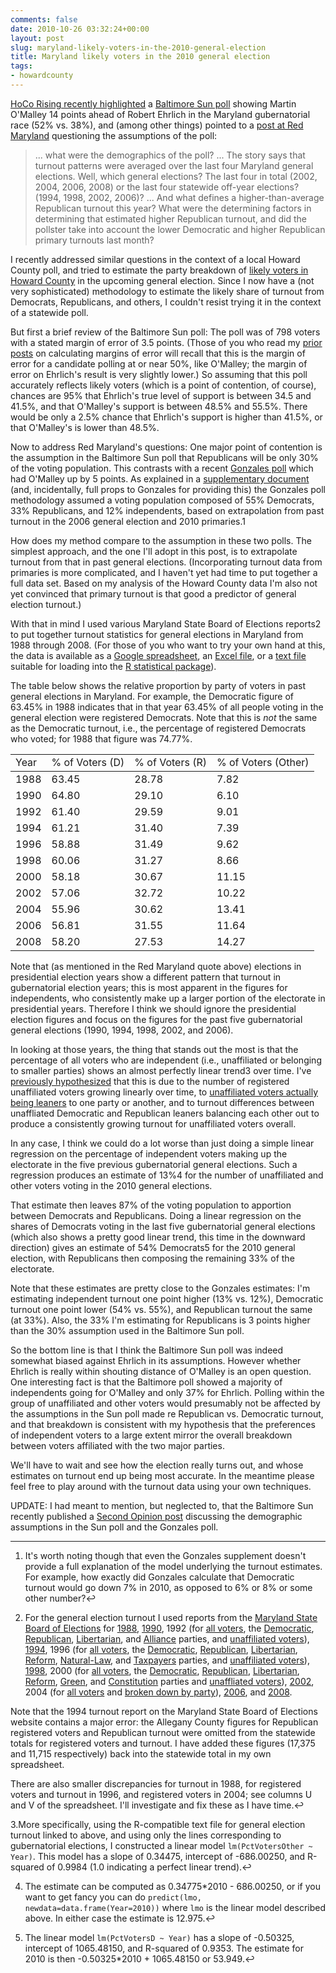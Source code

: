 ```yaml
---
comments: false
date: 2010-10-26 03:32:24+00:00
layout: post
slug: maryland-likely-voters-in-the-2010-general-election
title: Maryland likely voters in the 2010 general election
tags:
- howardcounty
---
```


[HoCo Rising recently highlighted](http://hocorising.blogspot.com/2010/10/our-birds-heads-are-falling-off.html) a [Baltimore Sun poll](http://www.baltimoresun.com/news/bs-md-governor-polla-20101023,0,4775019,full.story) showing Martin O'Malley 14 points ahead of Robert Ehrlich in the Maryland gubernatorial race (52% vs. 38%), and (among other things) pointed to a [post at Red Maryland](http://redmaryland.blogspot.com/2010/10/bullt.html) questioning the assumptions of the poll:


<blockquote>
... what were the demographics of the poll? ... The story says that turnout patterns were averaged over the last four Maryland general elections. Well, which general elections? The last four in total (2002, 2004, 2006, 2008) or the last four statewide off-year elections? (1994, 1998, 2002, 2006)? ... And what defines a higher-than-average Republican turnout this year? What were the determining factors in determining that estimated higher Republican turnout, and did the pollster take into account the lower Democratic and higher Republican primary turnouts last month?</blockquote>



I recently addressed similar questions in the context of a local Howard County poll, and tried to estimate the party breakdown of [likely voters in Howard County](http://blog.hecker.org/2010/10/15/howard-county-likely-voters-in-the-2010-general-election/) in the upcoming general election. Since I now have a (not very sophisticated) methodology to estimate the likely share of turnout from Democrats, Republicans, and others, I couldn't resist trying it in the context of a statewide poll.

But first a brief review of the Baltimore Sun poll: The poll was of 798 voters with a stated margin of error of 3.5 points. (Those of you who read my [prior](http://blog.hecker.org/2010/10/08/margins-of-error-in-howard-county-polling-part-1/) [posts](http://blog.hecker.org/2010/10/09/margins-of-error-in-howard-county-polling-part-2/) on calculating margins of error will recall that this is the margin of error for a candidate polling at or near 50%, like O'Malley; the margin of error on Ehrlich's result is very slightly lower.) So assuming that this poll accurately reflects likely voters (which is a point of contention, of course), chances are 95% that Ehrlich's true level of support is between 34.5 and 41.5%, and that O'Malley's support is between 48.5% and 55.5%. There would be only a 2.5% chance that Ehrlich's support is higher than 41.5%, or that O'Malley's is lower than 48.5%.

Now to address Red Maryland's questions: One major point of contention is the assumption in the Baltimore Sun poll that Republicans will be only 30% of the voting population. This contrasts with a recent [Gonzales poll](http://www.marylandreporter.com/omalley-leads-ehrlich-in-poll.aspx) which had O'Malley up by 5 points. As explained in a [supplementary document](http://www.marylandreporter.com/systems/file_download.aspx?pg=1042&ver=4) (and, incidentally, full props to Gonzales for providing this) the Gonzales poll methodology assumed a voting population composed of 55% Democrats, 33% Republicans, and 12% independents, based on extrapolation from past turnout in the 2006 general election and 2010 primaries.1

How does my method compare to the assumption in these two polls. The simplest approach, and the one I'll adopt in this post, is to extrapolate turnout from that in past general elections. (Incorporating turnout data from primaries is more complicated, and I haven't yet had time to put together a full data set. Based on my analysis of the Howard County data I'm also not yet convinced that primary turnout is that good a predictor of general election turnout.)

With that in mind I used various Maryland State Board of Elections reports2 to put together turnout statistics for general elections in Maryland from 1988 through 2008. (For those of you who want to try your own hand at this, the data is available as a [Google spreadsheet](https://spreadsheets.google.com/ccc?key=0AoeAIApSILw_dFM4azc1MVFMWTh2NU1EVUhTaWxJVlE&hl=en), an [Excel file](http://hecker.org/public/maryland-general-election-turnout.xls), or a [text file](http://hecker.org/public/maryland-general-election-turnout.txt) suitable for loading into the [R statistical package](http://www.r-project.org/)).

The table below shows the relative proportion by party of voters in past general elections in Maryland. For example, the Democratic figure of 63.45% in 1988 indicates that in that year 63.45% of all people voting in the general election were registered Democrats. Note that this is _not_ the same as the Democratic turnout, i.e., the percentage of registered Democrats who voted; for 1988 that figure was 74.77%.

<table border="0" >
<tbody >
<tr >

<td >Year
</td>

<td >% of Voters (D)
</td>

<td >% of Voters (R)
</td>

<td >% of Voters (Other)
</td>
</tr>
</tbody>
<tbody >
<tr >

<td >1988
</td>

<td >63.45
</td>

<td >28.78
</td>

<td >7.82
</td>
</tr>
<tr >

<td >1990
</td>

<td >64.80
</td>

<td >29.10
</td>

<td >6.10
</td>
</tr>
<tr >

<td >1992
</td>

<td >61.40
</td>

<td >29.59
</td>

<td >9.01
</td>
</tr>
<tr >

<td >1994
</td>

<td >61.21
</td>

<td >31.40
</td>

<td >7.39
</td>
</tr>
<tr >

<td >1996
</td>

<td >58.88
</td>

<td >31.49
</td>

<td >9.62
</td>
</tr>
<tr >

<td >1998
</td>

<td >60.06
</td>

<td >31.27
</td>

<td >8.66
</td>
</tr>
<tr >

<td >2000
</td>

<td >58.18
</td>

<td >30.67
</td>

<td >11.15
</td>
</tr>
<tr >

<td >2002
</td>

<td >57.06
</td>

<td >32.72
</td>

<td >10.22
</td>
</tr>
<tr >

<td >2004
</td>

<td >55.96
</td>

<td >30.62
</td>

<td >13.41
</td>
</tr>
<tr >

<td >2006
</td>

<td >56.81
</td>

<td >31.55
</td>

<td >11.64
</td>
</tr>
<tr >

<td >2008
</td>

<td >58.20
</td>

<td >27.53
</td>

<td >14.27
</td>
</tr>
</tbody></table>

Note that (as mentioned in the Red Maryland quote above) elections in presidential election years show a different pattern that turnout in gubernatorial election years; this is most apparent in the figures for independents, who consistently make up a larger portion of the electorate in presidential years. Therefore I think we should ignore the presidential election figures and focus on the figures for the past five gubernatorial general elections (1990, 1994, 1998, 2002, and 2006).

In looking at those years, the thing that stands out the most is that the percentage of all voters who are independent (i.e., unaffiliated or belonging to smaller parties) shows an almost perfectly linear trend3 over time. I've [previously hypothesized](http://blog.hecker.org/2010/10/21/howard-county-likely-voters-in-the-2010-general-election-contd/) that this is due to the number of registered unaffiliated voters growing linearly over time, to [unaffiliated voters actually being leaners](http://blog.hecker.org/2010/10/03/how-independent-are-howard-county-independents/) to one party or another, and to turnout differences between unaffliated Democratic and Republican leaners balancing each other out to produce a consistently growing turnout for unaffiliated voters overall.

In any case, I think we could do a lot worse than just doing a simple linear regression on the percentage of independent voters making up the electorate in the five previous gubernatorial general elections. Such a regression produces an estimate of 13%4 for the number of unaffiliated and other voters voting in the 2010 general elections.

That estimate then leaves 87% of the voting population to apportion between Democrats and Republicans. Doing a linear regression on the shares of Democrats voting in the last five gubernatorial general elections (which also shows a pretty good linear trend, this time in the downward direction) gives an estimate of 54% Democrats5 for the 2010 general election, with Republicans then composing the remaining 33% of the electorate.

Note that these estimates are pretty close to the Gonzales estimates: I'm estimating independent turnout one point higher (13% vs. 12%), Democratic turnout one point lower (54% vs. 55%), and Republican turnout the same (at 33%). Also, the 33% I'm estimating for Republicans is 3 points higher than the 30% assumption used in the Baltimore Sun poll.

So the bottom line is that I think the Baltimore Sun poll was indeed somewhat biased against Ehrlich in its assumptions. However whether Ehrlich is really within shouting distance of O'Malley is an open question. One interesting fact is that the Baltimore poll showed a majority of independents going for O'Malley and only 37% for Ehrlich. Polling within the group of unaffiliated and other voters would presumably not be affected by the assumptions in the Sun poll made re Republican vs. Democratic turnout, and that breakdown is consistent with my hypothesis that the preferences of independent voters to a large extent mirror the overall breakdown between voters affiliated with the two major parties.

We'll have to wait and see how the election really turns out, and whose estimates on turnout end up being most accurate. In the meantime please feel free to play around with the turnout data using your own techniques.

UPDATE: I had meant to mention, but neglected to, that the Baltimore Sun recently published a [Second Opinion post](http://weblogs.baltimoresun.com/news/opinion/2010/10/omalley_by_14_really.html) discussing the demographic assumptions in the Sun poll and the Gonzales poll.
 


* * *



1. It's worth noting though that even the Gonzales supplement doesn't provide a full explanation of the model underlying the turnout estimates. For example, how exactly did Gonzales calculate that Democratic turnout would go down 7% in 2010, as opposed to 6% or 8% or some other number?↩

2. For the general election turnout I used reports from the [Maryland State Board of Elections](http://www.elections.state.md.us/) for [1988](http://www.elections.state.md.us/elections/1988/turnout_1988/general_statewide.html), [1990](http://www.elections.state.md.us/elections/1990/turnout_1990/general_statewide.html), 1992 (for [all voters](http://www.elections.state.md.us/elections/1992/turnout/general_statewide.html), the [Democratic](http://www.elections.state.md.us/elections/1992/turnout/general_democratic.html), [Republican](http://www.elections.state.md.us/elections/1992/turnout/general_republican.html), [Libertarian](http://www.elections.state.md.us/elections/1992/turnout/general_libertarian.html), and [Alliance](http://www.elections.state.md.us/elections/1992/turnout/general_alliance.html) parties, and [unaffiliated voters](http://www.elections.state.md.us/elections/1992/turnout/general_decline.html)), [1994](http://www.elections.state.md.us/elections/1994/turnout_1994/general_statewide.html), 1996 (for [all voters](http://www.elections.state.md.us/elections/1996/turnout/general_statewide.html), the [Democratic](http://www.elections.state.md.us/elections/1996/turnout/general_democratic.html), [Republican](http://www.elections.state.md.us/elections/1996/turnout/general_republican.html), [Libertarian](http://www.elections.state.md.us/elections/1996/turnout/general_libertarian.html), [Reform](http://www.elections.state.md.us/elections/1996/turnout/general_reformparty.html), [Natural-Law](http://www.elections.state.md.us/elections/1996/turnout/general_naturallaw.html), and [Taxpayers](http://www.elections.state.md.us/elections/1996/turnout/general_taxpayer.html) parties, and [unaffiliated voters](http://www.elections.state.md.us/elections/1996/turnout/general_decline.html)), [1998](http://www.elections.state.md.us/elections/1998/turnout_1998/general_statewide.html), 2000 (for [all voters](http://www.elections.state.md.us/elections/2000/turnout/general_statewide.html), the [Democratic](http://www.elections.state.md.us/elections/2000/turnout/general_statewide_democratic.html), [Republican](http://www.elections.state.md.us/elections/2000/turnout/general_statewide_republican.html), [Libertarian](http://www.elections.state.md.us/elections/2000/turnout/general_statewide_libertarian.html), [Reform](http://www.elections.state.md.us/elections/2000/turnout/general_statewide_reform.html), [Green](http://www.elections.state.md.us/elections/2000/turnout/general_statewide_green.html), and [Constitution](http://www.elections.state.md.us/elections/2000/turnout/general_statewide_constitution.html) parties and [unaffliated voters](http://www.elections.state.md.us/elections/2000/turnout/general_statewide_decline.html)), [2002](http://www.elections.state.md.us/elections/2002/turnout/g_statewide.html), 2004 (for [all voters](http://www.elections.state.md.us/elections/2004/general/turnout/turnout1.html) and [broken down by party](http://www.elections.state.md.us/elections/2004/general/turnout/turnout2.html)), [2006](http://www.elections.state.md.us/elections/2006/turnout/general/county_wide.html), and [2008](http://www.elections.state.md.us/elections/2008/turnout/general/2008_Presidential_General_Statewide.html).

Note that the 1994 turnout report on the Maryland State Board of Elections website contains a major error: the Allegany County figures for Republican registered voters and Republican turnout were omitted from the statewide totals for registered voters and turnout. I have added these figures (17,375 and 11,715 respectively) back into the statewide total in my own spreadsheet.

There are also smaller discrepancies for turnout in 1988, for registered voters and turnout in 1996, and registered voters in 2004; see columns U and V of the spreadsheet. I'll investigate and fix these as I have time.↩

3.More specifically, using the R-compatible text file for general election turnout linked to above, and using only the lines corresponding to gubernatorial elections, I constructed a linear model `lm(PctVotersOther ~ Year)`. This model has a slope of 0.34475, intercept of -686.00250, and R-squared of 0.9984 (1.0 indicating a perfect linear trend).↩

4. The estimate can be computed as 0.34775*2010 - 686.00250, or if you want to get fancy you can do `predict(lmo, newdata=data.frame(Year=2010))` where `lmo` is the linear model described above. In either case the estimate is 12.975.↩

5. The linear model `lm(PctVotersD ~ Year)` has a slope of -0.50325, intercept of 1065.48150, and R-squared of 0.9353. The estimate for 2010 is then -0.50325*2010 + 1065.48150 or 53.949.↩
